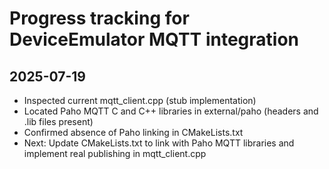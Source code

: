 # Progress tracking for DeviceEmulator MQTT integration

## 2025-07-19
- Inspected current mqtt_client.cpp (stub implementation)
- Located Paho MQTT C and C++ libraries in external/paho (headers and .lib files present)
- Confirmed absence of Paho linking in CMakeLists.txt
- Next: Update CMakeLists.txt to link with Paho MQTT libraries and implement real publishing in mqtt_client.cpp
